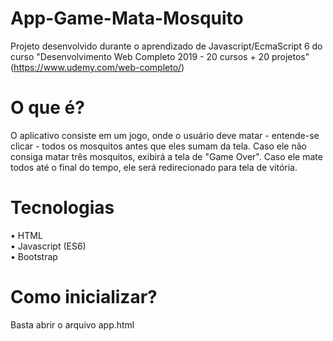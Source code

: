 # App-Game-Mata-Mosquito

Projeto desenvolvido durante o aprendizado de Javascript/EcmaScript 6 do curso "Desenvolvimento Web Completo 2019 - 20 cursos + 20 projetos" (https://www.udemy.com/web-completo/)

# O que é?

O aplicativo consiste em um jogo, onde o usuário deve matar - entende-se clicar - todos os mosquitos antes que eles sumam da tela. Caso ele não consiga matar três mosquitos, exibirá a tela de "Game Over". Caso ele mate todos até o final do tempo, ele será redirecionado para tela de vitória.

# Tecnologias
• HTML<br>
• Javascript (ES6)<br>
• Bootstrap

# Como inicializar?
Basta abrir o arquivo app.html
